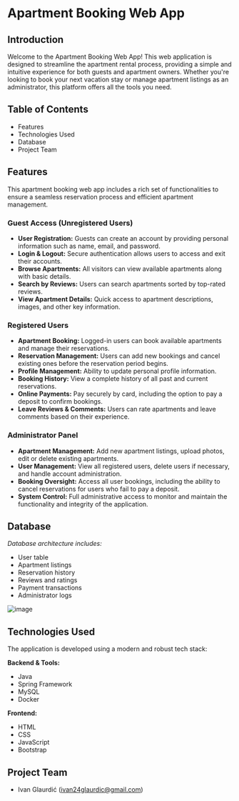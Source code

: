 # Apartment Booking Web App

## Introduction  
Welcome to the Apartment Booking Web App! This web application is designed to streamline the apartment rental process, providing a simple and intuitive experience for both guests and apartment owners. Whether you're looking to book your next vacation stay or manage apartment listings as an administrator, this platform offers all the tools you need.

## Table of Contents  
- Features  
- Technologies Used  
- Database  
- Project Team  

## Features  

This apartment booking web app includes a rich set of functionalities to ensure a seamless reservation process and efficient apartment management.

### Guest Access (Unregistered Users)  
- **User Registration:** Guests can create an account by providing personal information such as name, email, and password.  
- **Login & Logout:** Secure authentication allows users to access and exit their accounts.  
- **Browse Apartments:** All visitors can view available apartments along with basic details.  
- **Search by Reviews:** Users can search apartments sorted by top-rated reviews.  
- **View Apartment Details:** Quick access to apartment descriptions, images, and other key information.

### Registered Users  
- **Apartment Booking:** Logged-in users can book available apartments and manage their reservations.  
- **Reservation Management:** Users can add new bookings and cancel existing ones before the reservation period begins.  
- **Profile Management:** Ability to update personal profile information.  
- **Booking History:** View a complete history of all past and current reservations.  
- **Online Payments:** Pay securely by card, including the option to pay a deposit to confirm bookings.  
- **Leave Reviews & Comments:** Users can rate apartments and leave comments based on their experience.

### Administrator Panel  
- **Apartment Management:** Add new apartment listings, upload photos, edit or delete existing apartments.  
- **User Management:** View all registered users, delete users if necessary, and handle account administration.  
- **Booking Oversight:** Access all user bookings, including the ability to cancel reservations for users who fail to pay a deposit.  
- **System Control:** Full administrative access to monitor and maintain the functionality and integrity of the application.

## Database  
*Database architecture includes:*  
- User table  
- Apartment listings  
- Reservation history  
- Reviews and ratings  
- Payment transactions  
- Administrator logs  

![image](https://github.com/user-attachments/assets/25980193-d5f2-4096-ba86-0be1f627e159)


## Technologies Used  
The application is developed using a modern and robust tech stack:  

**Backend & Tools:**  
- Java  
- Spring Framework  
- MySQL  
- Docker  

**Frontend:**  
- HTML  
- CSS  
- JavaScript  
- Bootstrap  

## Project Team  
- Ivan Glaurdić (ivan24glaurdic@gmail.com)

